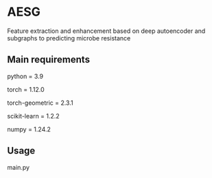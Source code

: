 # AESG
Feature extraction and enhancement based on deep autoencoder and subgraphs to predicting microbe resistance

## Main requirements
python = 3.9

torch = 1.12.0

torch-geometric = 2.3.1

scikit-learn = 1.2.2

numpy = 1.24.2
## Usage
main.py